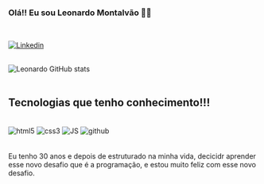 ### Olá!! Eu sou Leonardo Montalvão 👋💾


<br>

[![Linkedin](https://img.shields.io/badge/LinkedIn-0077B5?style=for-the-badge&logo=linkedin&logoColor=white)](https://www.linkedin.com/in/leonardo-montalv%C3%A3o-01ba76130/)
<br>
<br>

![Leonardo GitHub stats](https://github-readme-stats.vercel.app/api?username=leonardomontalvao&show_icons=true&theme=dracula)
<br>
<br>

## Tecnologias que tenho conhecimento!!!

<div style = "display: inline_block"><br/>
<img align="center" alt = "html5"src="https://img.shields.io/badge/HTML5-E34F26?style=for-the-badge&logo=html5&logoColor=white">
<img align="center" alt = "css3"src="https://img.shields.io/badge/CSS3-1572B6?style=for-the-badge&logo=css3&logoColor=white">
<img align="center" alt = "JS"src="https://img.shields.io/badge/JavaScript-323330?style=for-the-badge&logo=javascript&logoColor=F7DF1E">
<img align="center" alt = "github"src="https://img.shields.io/badge/GitHub-100000?style=for-the-badge&logo=github&logoColor=white">





</div>
<div style = "display: inline_block"><br/>


</div>
<br/>
Eu tenho 30 anos e depois de estruturado na minha vida, 
decicidr aprender esse novo desafio que é a programação, 
e estou muito feliz com esse novo desafio.
